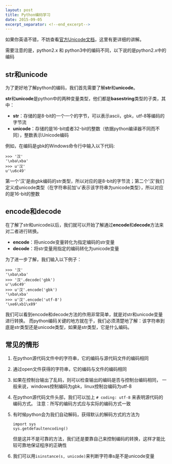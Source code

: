 ```yaml
---
layout: post
title: Python编码学习
date: 2015-09-05
excerpt_separator: <!--end_excerpt-->
---
```


如果你英语不错，不妨查看[官方Unicode文档](https://docs.python.org/2/howto/unicode.html)，这里有更详细的讲解。

需要注意的是，python2.x 和 python3中的编码不同，以下说的是python2.x中的编码

<!--end_excerpt-->

str和unicode
------------
为了更好地了解python的编码，我们首先需要了解**str**和**unicode**。

**str**和**unicode**是python中的两种变量类型，他们都是**basestring**类型的子类，其中：

+	**str**：存储的是8-bit的一个一个的字节，可以表示ascii，gbk，utf-8等编码的字节流
+	**unicode**：存储的是16-bit或者32-bit的整数（依据python编译器不同而不同），整数表示Unicode编码

例如，在编码是gbk的Windows命令行中输入以下代码:

	>>> '汉'
	'\xba\xba'
	>>> u'汉'
	u'\u6c49'

第一个'汉'是由gbk编码的str类型，所以对应的是8-bit的字节流；第二个'汉'我们定义成unicode类型（在字符串前加'u'表示该字符串为unicode类型），所以对应的是16-bit的整数

encode和decode
--------------
在了解了str和unicode以后，我们就可以开始了解通过**encode**和**decode**方法来对二者进行转换。

+	**encode**：将unicode变量转化为指定编码的str变量
+	**decode**：将str变量用指定的编码转化为unicode变量

为了进一步了解，我们输入以下例子：

	>>> '汉'
	'\xba\xba'
	>>> '汉'.decode('gbk')
	u'\u6c49'
	>>> u'汉'.encode('gbk')
	'\xba\xba'
	>>> u'汉'.encode('utf-8')
	'\xe6\xb1\x89'

我们可以看到encode和decode方法的作用非常简单，就是对str和unicode变量进行转换。
而python编码关键的地方就在于，我们必须清楚地了解：该字符串到底是str类型还是unicode类型，如果是str类型，它是什么编码。

常见的情形
----------
1.	在python源代码文件中的字符串，它的编码与源代码文件的编码相同
2.	通过open文件获得的字符串，它的编码与文件的编码相同
3.	如果在控制台输出了乱码，则可以检查输出的编码是否与控制台编码相同，
	一般来说，windows控制编码为gbk，linux控制台编码为utf-8
4.	在python源代码文件头部，我们可以加上 `# coding: utf-8` 来表明源代码的编码方式。
	注意：所写的编码方式应与实际的编码方式一致
5.	有时候python会为我们自动解码，获得默认的解码方式的方法为

		import sys
		sys.getdefaultencoding()

    但是这并不是可靠的方法，我们还是要靠自己来控制编码的转换，这样才能比较可靠地保证程序的正确性

6.	我们可以用`isinstance(s, unicode)`来判断字符串s是不是unicode变量
